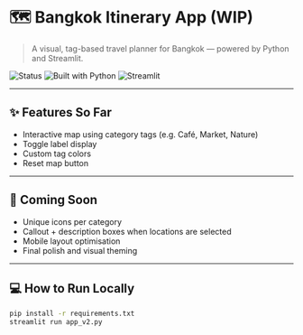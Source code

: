 # 🗺️ Bangkok Itinerary App (WIP)

> A visual, tag-based travel planner for Bangkok — powered by Python and Streamlit.

![Status](https://img.shields.io/badge/status-in%20progress-yellow)
![Built with Python](https://img.shields.io/badge/built%20with-Python-3776AB?logo=python&logoColor=white)
![Streamlit](https://img.shields.io/badge/framework-Streamlit-red)

---

## ✨ Features So Far

- Interactive map using category tags (e.g. Café, Market, Nature)
- Toggle label display
- Custom tag colors
- Reset map button

---

## 🧠 Coming Soon

- Unique icons per category
- Callout + description boxes when locations are selected
- Mobile layout optimisation
- Final polish and visual theming

---

## 💻 How to Run Locally

```bash
pip install -r requirements.txt
streamlit run app_v2.py